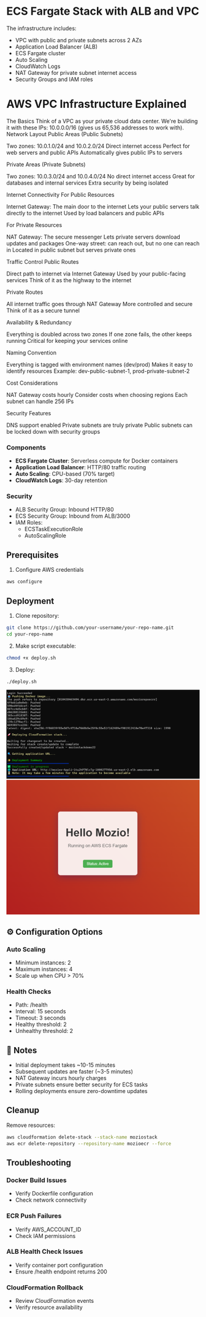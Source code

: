 # ECS Fargate Stack with ALB and VPC

The infrastructure includes:
- VPC with public and private subnets across 2 AZs
- Application Load Balancer (ALB)
- ECS Fargate cluster
- Auto Scaling
- CloudWatch Logs
- NAT Gateway for private subnet internet access
- Security Groups and IAM roles

# AWS VPC Infrastructure Explained
The Basics
Think of a VPC as your private cloud data center. We're building it with these IPs: 10.0.0.0/16 (gives us 65,536 addresses to work with).
Network Layout
Public Areas (Public Subnets)

Two zones: 10.0.1.0/24 and 10.0.2.0/24
Direct internet access
Perfect for web servers and public APIs
Automatically gives public IPs to servers

Private Areas (Private Subnets)

Two zones: 10.0.3.0/24 and 10.0.4.0/24
No direct internet access
Great for databases and internal services
Extra security by being isolated

Internet Connectivity
For Public Resources

Internet Gateway: The main door to the internet
Lets your public servers talk directly to the internet
Used by load balancers and public APIs

For Private Resources

NAT Gateway: The secure messenger
Lets private servers download updates and packages
One-way street: can reach out, but no one can reach in
Located in public subnet but serves private ones

Traffic Control
Public Routes

Direct path to internet via Internet Gateway
Used by your public-facing services
Think of it as the highway to the internet

Private Routes

All internet traffic goes through NAT Gateway
More controlled and secure
Think of it as a secure tunnel

Availability & Redundancy

Everything is doubled across two zones
If one zone fails, the other keeps running
Critical for keeping your services online

Naming Convention

Everything is tagged with environment names (dev/prod)
Makes it easy to identify resources
Example: dev-public-subnet-1, prod-private-subnet-2

Cost Considerations

NAT Gateway costs hourly
Consider costs when choosing regions
Each subnet can handle 256 IPs

Security Features

DNS support enabled
Private subnets are truly private
Public subnets can be locked down with security groups

### Components
- **ECS Fargate Cluster**: Serverless compute for Docker containers
- **Application Load Balancer**: HTTP/80 traffic routing
- **Auto Scaling**: CPU-based (70% target)
- **CloudWatch Logs**: 30-day retention

### Security
- ALB Security Group: Inbound HTTP/80
- ECS Security Group: Inbound from ALB/3000
- IAM Roles:
  - ECSTaskExecutionRole
  - AutoScalingRole

## Prerequisites

1. Configure AWS credentials
```bash
aws configure
```

## Deployment

1. Clone repository:
```bash
git clone https://github.com/your-username/your-repo-name.git
cd your-repo-name
```

2. Make script executable:
```bash
chmod +x deploy.sh
```

3. Deploy:
```bash
./deploy.sh
```
![Logo](/images/deploy.png)
![Logo](/images/running.png)

## ⚙️ Configuration Options

### Auto Scaling
- Minimum instances: 2
- Maximum instances: 4
- Scale up when CPU > 70%

### Health Checks
- Path: /health
- Interval: 15 seconds
- Timeout: 3 seconds
- Healthy threshold: 2
- Unhealthy threshold: 2

## 📝 Notes

- Initial deployment takes ~10-15 minutes
- Subsequent updates are faster (~3-5 minutes)
- NAT Gateway incurs hourly charges
- Private subnets ensure better security for ECS tasks
- Rolling deployments ensure zero-downtime updates


## Cleanup

Remove resources:
```bash
aws cloudformation delete-stack --stack-name moziostack
aws ecr delete-repository --repository-name mozioecr --force
```

## Troubleshooting

### Docker Build Issues
- Verify Dockerfile configuration
- Check network connectivity

### ECR Push Failures
- Verify AWS_ACCOUNT_ID
- Check IAM permissions

### ALB Health Check Issues
- Verify container port configuration
- Ensure /health endpoint returns 200

### CloudFormation Rollback
- Review CloudFormation events
- Verify resource availability
